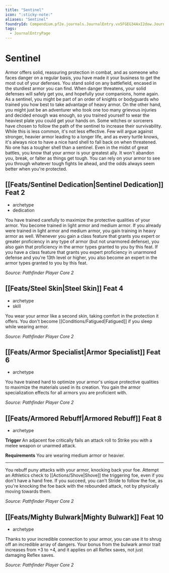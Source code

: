 ```yaml
---
title: "Sentinel"
icon: ":sticky-note:"
aliases: "Sentinel"
foundryId: Compendium.pf2e.journals.JournalEntry.vx5FGEG34AxI2dow.JournalEntryPage.TnD2hTWTyjGKlw9b
tags:
  - JournalEntryPage
---
```


# Sentinel
Armor offers solid, reassuring protection in combat, and as someone who faces danger on a regular basis, you have made it your business to get the most out of your defenses. You stand solid on any battlefield, encased in the sturdiest armor you can find. When danger threatens, your solid defenses will safely get you, and hopefully your companions, home again. As a sentinel, you might be part of an order of knights or bodyguards who trained you how best to take advantage of heavy armor. On the other hand, you might just be an adventurer who took one too many grievous injuries and decided enough was enough, so you trained yourself to wear the heaviest plate you could get your hands on. Some witches or sorcerers have chosen to follow the path of the sentinel to increase their survivability. While this is less common, it's not less effective. Few will argue against stronger, heavier armor leading to a longer life, and as every turtle knows, it's always nice to have a nice hard shell to fall back on when threatened. No one has a tougher shell than a sentinel. Even in the midst of great battles, you know that your armor is your greatest ally. It won't abandon you, break, or falter as things get tough. You can rely on your armor to see you through whatever tough fights lie ahead, and the odds always seem better when you're protected.

## [[Feats/Sentinel Dedication|Sentinel Dedication]] Feat 2

*   archetype
*   dedication

You have trained carefully to maximize the protective qualities of your armor. You become trained in light armor and medium armor. If you already were trained in light armor and medium armor, you gain training in heavy armor as well. Whenever you gain a class feature that grants you expert or greater proficiency in any type of armor (but not unarmored defense), you also gain that proficiency in the armor types granted to you by this feat. If you have a class feature that grants you expert proficiency in unarmored defense and you're 13th level or higher, you also become an expert in the armor types granted to you by this feat.

_Source: Pathfinder Player Core 2_

## [[Feats/Steel Skin|Steel Skin]] Feat 4

*   archetype
*   skill

You wear your armor like a second skin, taking comfort in the protection it offers. You don't become [[Conditions/Fatigued|Fatigued]] if you sleep while wearing armor.

_Source: Pathfinder Player Core 2_

## [[Feats/Armor Specialist|Armor Specialist]] Feat 6

*   archetype

You have trained hard to optimize your armor's unique protective qualities to maximize the materials used in its creation. You gain the armor specialization effects for all armors you are proficient with.

_Source: Pathfinder Player Core 2_

## [[Feats/Armored Rebuff|Armored Rebuff]] Feat 8

*   archetype

**Trigger** An adjacent foe critically fails an attack roll to Strike you with a melee weapon or unarmed attack.

**Requirements** You are wearing medium armor or heavier.

* * *

You rebuff puny attacks with your armor, knocking back your foe. Attempt an Athletics check to [[Actions/Shove|Shove]] the triggering foe, even if you don't have a hand free. If you succeed, you can't Stride to follow the foe, as you're knocking the foe back with the rebounded attack, not by physically moving towards them.

_Source: Pathfinder Player Core 2_

## [[Feats/Mighty Bulwark|Mighty Bulwark]] Feat 10

*   archetype

Thanks to your incredible connection to your armor, you can use it to shrug off an incredible array of dangers. Your bonus from the bulwark armor trait increases from +3 to +4, and it applies on all Reflex saves, not just damaging Reflex saves.

_Source: Pathfinder Player Core 2_